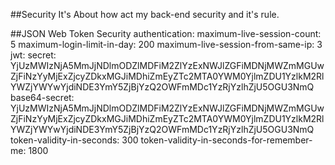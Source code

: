 ##Security
    It's About how act my back-end security and it's rule.
    
##JSON Web Token Security
    authentication:
          maximum-live-session-count: 5
          maximum-login-limit-in-day: 200
          maximum-live-session-from-same-ip: 3
          jwt:
            secret: YjUzMWIzNjA5MmJjNDlmODZlMDFiM2ZlYzExNWJlZGFiMDNjMWZmMGUwZjFiNzYyMjExZjcyZDkxMGJiMDhiZmEyZTc2MTA0YWM0YjlmZDU1YzlkM2RlYWZjYWYwYjdiNDE3YmY5ZjBjYzQ2OWFmMDc1YzRjYzlhZjU5OGU3NmQ
            base64-secret: YjUzMWIzNjA5MmJjNDlmODZlMDFiM2ZlYzExNWJlZGFiMDNjMWZmMGUwZjFiNzYyMjExZjcyZDkxMGJiMDhiZmEyZTc2MTA0YWM0YjlmZDU1YzlkM2RlYWZjYWYwYjdiNDE3YmY5ZjBjYzQ2OWFmMDc1YzRjYzlhZjU5OGU3NmQ
            token-validity-in-seconds: 300
            token-validity-in-seconds-for-remember-me: 1800